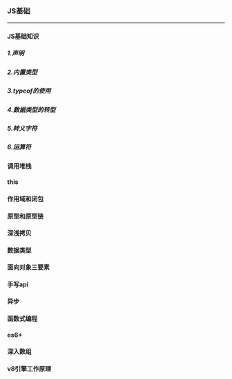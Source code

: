 ### JS基础
******
#### JS基础知识
##### 1.声明

##### 2.内置类型
##### 3.typeof的使用
##### 4.数据类型的转型
##### 5.转义字符
##### 6.运算符
#### 调用堆栈
#### this
#### 作用域和闭包
#### 原型和原型链
#### 深浅拷贝
#### 数据类型
#### 面向对象三要素
#### 手写api
#### 异步
#### 函数式编程
#### es6+
#### 深入数组
#### v8引擎工作原理